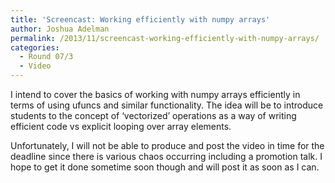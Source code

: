 ```yaml
---
title: 'Screencast: Working efficiently with numpy arrays'
author: Joshua Adelman
permalink: /2013/11/screencast-working-efficiently-with-numpy-arrays/
categories:
  - Round 07/3
  - Video
---
```

I intend to cover the basics of working with numpy arrays efficiently in terms of using ufuncs and similar functionality. The idea will be to introduce students to the concept of &#8216;vectorized&#8217; operations as a way of writing efficient code vs explicit looping over array elements.

Unfortunately, I will not be able to produce and post the video in time for the deadline since there is various chaos occurring including a promotion talk. I hope to get it done sometime soon though and will post it as soon as I can.
